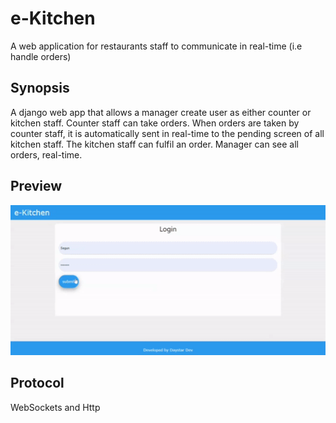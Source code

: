 # e-Kitchen
A web application for restaurants staff to communicate in real-time (i.e handle orders)
## Synopsis
A django web app that allows a manager create user as either counter or kitchen staff. Counter staff can take orders. When orders are taken by counter staff, it is automatically sent in real-time to the pending screen of all kitchen staff. The kitchen staff can fulfil an order. Manager can see all orders, real-time.
## Preview
![](static/images/preview.gif)

## Protocol
WebSockets and Http
